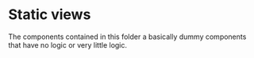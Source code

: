 # Static views

The components contained in this folder a basically dummy components that have no logic or very little logic.
